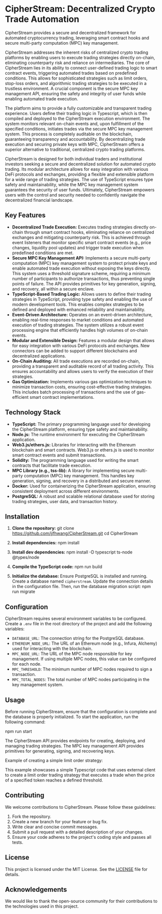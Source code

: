 # CipherStream: Decentralized Crypto Trade Automation

CipherStream provides a secure and decentralized framework for automated cryptocurrency trading, leveraging smart contract hooks and secure multi-party computation (MPC) key management.

CipherStream addresses the inherent risks of centralized crypto trading platforms by enabling users to execute trading strategies directly on-chain, eliminating counterparty risk and reliance on intermediaries. The core of CipherStream lies in its ability to connect user-defined trading logic to smart contract events, triggering automated trades based on predefined conditions. This allows for sophisticated strategies such as limit orders, stop-loss orders, and algorithmic trading strategies to be executed in a trustless environment. A crucial component is the secure MPC key management API, ensuring the safety and integrity of user funds while enabling automated trade execution.

The platform aims to provide a fully customizable and transparent trading experience. Users define their trading logic in Typescript, which is then compiled and deployed to the CipherStream execution environment. The system monitors relevant on-chain events and, upon fulfillment of the specified conditions, initiates trades via the secure MPC key management system. This process is completely auditable on the blockchain, guaranteeing transparency and accountability. By decentralizing trade execution and securing private keys with MPC, CipherStream offers a superior alternative to traditional, centralized crypto trading platforms.

CipherStream is designed for both individual traders and institutional investors seeking a secure and decentralized solution for automated crypto trading. Its modular architecture allows for easy integration with various DeFi protocols and exchanges, providing a flexible and extensible platform for a wide range of trading strategies. The use of TypeScript ensures type safety and maintainability, while the MPC key management system guarantees the security of user funds. Ultimately, CipherStream empowers users with the control and security needed to confidently navigate the decentralized financial landscape.

## Key Features

*   **Decentralized Trade Execution:** Executes trading strategies directly on-chain through smart contract hooks, eliminating reliance on centralized exchanges and mitigating counterparty risk. This is achieved through event listeners that monitor specific smart contract events (e.g., price changes, liquidity pool updates) and trigger trade execution when predefined conditions are met.
*   **Secure MPC Key Management API:** Implements a secure multi-party computation (MPC) key management system to protect private keys and enable automated trade execution without exposing the keys directly. This system uses a threshold signature scheme, requiring a minimum number of participants to authorize transactions, thus preventing single points of failure. The API provides primitives for key generation, signing, and recovery, all within a secure enclave.
*   **TypeScript-Based Trading Logic:** Allows users to define their trading strategies in TypeScript, providing type safety and enabling the use of modern development tools. This enables complex strategies to be defined and deployed with enhanced reliability and maintainability.
*   **Event-Driven Architecture:** Operates on an event-driven architecture, enabling real-time responses to market conditions and automated execution of trading strategies. The system utilizes a robust event processing engine that efficiently handles high volumes of on-chain events.
*   **Modular and Extensible Design:** Features a modular design that allows for easy integration with various DeFi protocols and exchanges. New connectors can be added to support different blockchains and decentralized applications.
*   **On-Chain Auditing:** All trade executions are recorded on-chain, providing a transparent and auditable record of all trading activity. This ensures accountability and allows users to verify the execution of their strategies.
*   **Gas Optimization:** Implements various gas optimization techniques to minimize transaction costs, ensuring cost-effective trading strategies. This includes batch processing of transactions and the use of gas-efficient smart contract implementations.

## Technology Stack

*   **TypeScript:** The primary programming language used for developing the CipherStream platform, ensuring type safety and maintainability.
*   **Node.js:** The runtime environment for executing the CipherStream application.
*   **Web3.js/ethers.js:** Libraries for interacting with the Ethereum blockchain and smart contracts. Web3.js or ethers.js is used to monitor smart contract events and submit transactions.
*   **Solidity:** The programming language used for writing the smart contracts that facilitate trade execution.
*   **MPC Library (e.g., tss-lib):** A library for implementing secure multi-party computation (MPC) key management. This handles key generation, signing, and recovery in a distributed and secure manner.
*   **Docker:** Used for containerizing the CipherStream application, ensuring consistent deployment across different environments.
*   **PostgreSQL:** A robust and scalable relational database used for storing trading strategies, user data, and transaction history.

## Installation

1.  **Clone the repository:**
    git clone https://github.com/jjfhwang/CipherStream.git
    cd CipherStream

2.  **Install dependencies:**
    npm install

3.  **Install dev dependencies:**
    npm install -D typescript ts-node @types/node

4.  **Compile the TypeScript code:**
    npm run build

5.  **Initialize the database:** Ensure PostgreSQL is installed and running. Create a database named `cipherstream`. Update the connection details in the configuration file. Then, run the database migration script:
    npm run migrate

## Configuration

CipherStream requires several environment variables to be configured. Create a `.env` file in the root directory of the project and add the following variables:



*   `DATABASE_URL`: The connection string for the PostgreSQL database.
*   `ETHEREUM_NODE_URL`: The URL of an Ethereum node (e.g., Infura, Alchemy) used for interacting with the blockchain.
*   `MPC_NODE_URL`: The URL of the MPC node responsible for key management. If using multiple MPC nodes, this value can be configured for each node.
*   `MPC_THRESHOLD`: The minimum number of MPC nodes required to sign a transaction.
*   `MPC_TOTAL_NODES`: The total number of MPC nodes participating in the key management system.

## Usage

Before running CipherStream, ensure that the configuration is complete and the database is properly initialized. To start the application, run the following command:

npm run start

The CipherStream API provides endpoints for creating, deploying, and managing trading strategies. The MPC key management API provides primitives for generating, signing, and recovering keys.

Example of creating a simple limit order strategy:



This example showcases a simple Typescript code that uses external client to create a limit order trading strategy that executes a trade when the price of a specified token reaches a defined threshold.

## Contributing

We welcome contributions to CipherStream. Please follow these guidelines:

1.  Fork the repository.
2.  Create a new branch for your feature or bug fix.
3.  Write clear and concise commit messages.
4.  Submit a pull request with a detailed description of your changes.
5.  Ensure your code adheres to the project's coding style and passes all tests.

## License

This project is licensed under the MIT License. See the [LICENSE](https://github.com/jjfhwang/CipherStream/blob/main/LICENSE) file for details.

## Acknowledgements

We would like to thank the open-source community for their contributions to the technologies used in this project.